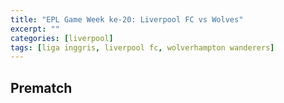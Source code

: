 ```yaml
---
title: "EPL Game Week ke-20: Liverpool FC vs Wolves"
excerpt: ""
categories: [liverpool]
tags: [liga inggris, liverpool fc, wolverhampton wanderers]
---
```

## Prematch
